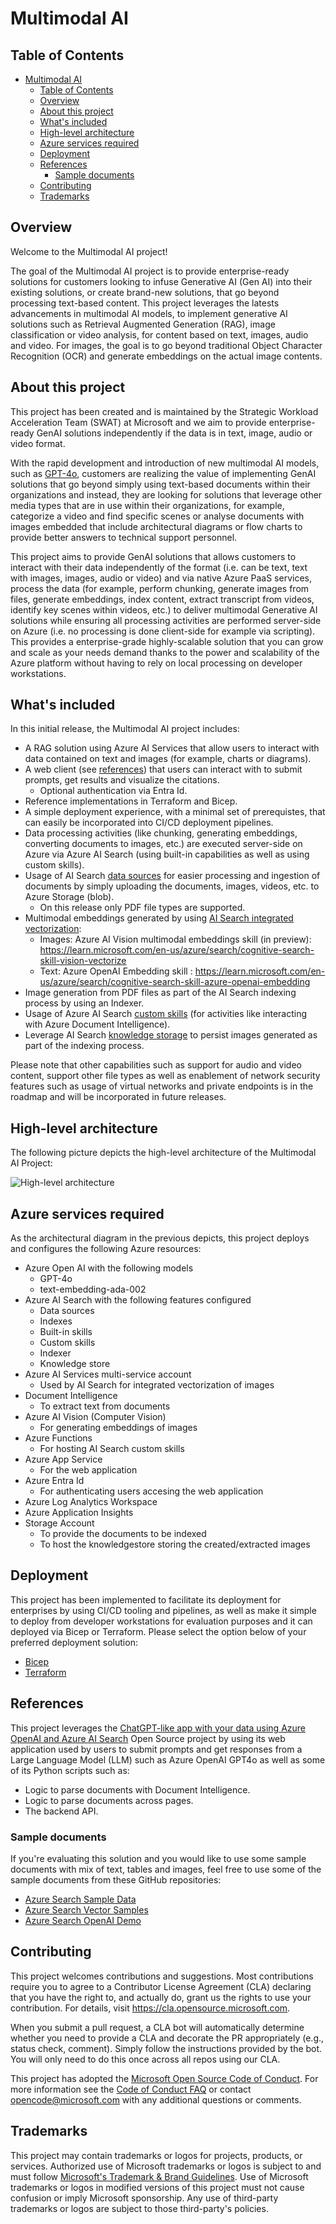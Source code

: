 # Multimodal AI

## Table of Contents

- [Multimodal AI](#multimodal-ai)
  - [Table of Contents](#table-of-contents)
  - [Overview](#overview)
  - [About this project](#about-this-project)
  - [What's included](#whats-included)
  - [High-level architecture](#high-level-architecture)
  - [Azure services required](#azure-services-required)
  - [Deployment](#deployment)
  - [References](#references)
    - [Sample documents](#sample-documents)
  - [Contributing](#contributing)
  - [Trademarks](#trademarks)

## Overview

Welcome to the Multimodal AI project!

The goal of the Multimodal AI project is to provide enterprise-ready solutions for customers looking to infuse Generative AI (Gen AI) into their existing solutions, or create brand-new solutions, that go beyond processing text-based content. This project leverages the latests advancements in multimodal AI models, to implement generative AI solutions such as Retrieval Augmented Generation (RAG), image classification or video analysis, for content based on text, images, audio and video. For images, the goal is to go beyond traditional Object Character Recognition (OCR) and generate embeddings on the actual image contents.

## About this project

This project has been created and is maintained by the Strategic Workload Acceleration Team (SWAT) at Microsoft and we aim to provide enterprise-ready GenAI solutions independently if the data is in text, image, audio or video format.

With the rapid development and introduction of new multimodal AI models, such as [GPT-4o](https://openai.com/index/hello-gpt-4o/), customers are realizing the value of implementing GenAI solutions that go beyond simply using text-based documents within their organizations and instead, they are looking for solutions that leverage other media types that are in use within their organizations, for example, categorize a video and find specific scenes or analyse documents with images embedded that include architectural diagrams or flow charts to provide better answers to technical support personnel.

This project aims to provide GenAI solutions that allows customers to interact with their data independently of the format (i.e. can be text, text with images, images, audio or video) and via native Azure PaaS services, process the data (for example, perform chunking, generate images from files, generate embeddings, index content, extract transcript from videos, identify key scenes within videos, etc.) to deliver multimodal Generative AI solutions while ensuring all processing activities are performed server-side on Azure (i.e. no processing is done client-side for example via scripting). This provides a enterprise-grade highly-scalable solution that you can grow and scale as your needs demand thanks to the power and scalability of the Azure platform without having to rely on local processing on developer workstations. 

## What's included
In this initial release, the Multimodal AI project includes:

- A RAG solution using Azure AI Services that allow users to interact with data contained on text and images (for example, charts or diagrams).
- A web client (see [references](#references)) that users can interact with to submit prompts, get results and visualize the citations.
   - Optional authentication via Entra Id.
- Reference implementations in Terraform and Bicep.
- A simple deployment experience, with a minimal set of prerequistes, that can easily be incorporated into CI/CD deployment pipelines.
- Data processing activities (like chunking, generating embeddings, converting documents to images, etc.) are executed server-side on Azure via Azure AI Search (using built-in capabilities as well as using custom skills).
- Usage of AI Search [data sources](https://learn.microsoft.com/en-us/AZURE/search/search-data-sources-gallery) for easier processing and ingestion of documents by simply uploading the documents, images, videos, etc. to Azure Storage (blob).
   - On this release only PDF file types are supported.
- Multimodal embeddings generated by using [AI Search integrated vectorization](https://learn.microsoft.com/en-us/azure/search/vector-search-integrated-vectorization):
   - Images: Azure AI Vision multimodal embeddings skill (in preview): https://learn.microsoft.com/en-us/azure/search/cognitive-search-skill-vision-vectorize
   - Text: Azure OpenAI Embedding skill : https://learn.microsoft.com/en-us/azure/search/cognitive-search-skill-azure-openai-embedding
- Image generation from PDF files as part of the AI Search indexing process by using an Indexer.
- Usage of Azure AI Search [custom skills](https://learn.microsoft.com/en-us/azure/search/cognitive-search-custom-skill-interface) (for activities like interacting with Azure Document Intelligence).
- Leverage AI Search [knowledge storage](https://learn.microsoft.com/en-us/azure/search/knowledge-store-concept-intro) to persist images generated as part of the indexing process.

Please note that other capabilities such as support for audio and video content, support other file types as well as enablement of network security features such as usage of virtual networks and private endpoints is in the roadmap and will be incorporated in future releases.

## High-level architecture

The following picture depicts the high-level architecture of the Multimodal AI Project:

![High-level architecture](docs/images/high-level-architecture.png)

## Azure services required

As the architectural diagram in the previous depicts, this project deploys and configures the following Azure resources:

- Azure Open AI with the following models
   - GPT-4o
   - text-embedding-ada-002
- Azure AI Search with the following features configured
   - Data sources
   - Indexes
   - Built-in skills
   - Custom skills
   - Indexer
   - Knowledge store
- Azure AI Services multi-service account
   - Used by AI Search for integrated vectorization of images
- Document Intelligence
   - To extract text from documents
- Azure AI Vision (Computer Vision)
   - For generating embeddings of images
- Azure Functions
   - For hosting AI Search custom skills
- Azure App Service
   - For the web application
- Azure Entra Id
   - For authenticating users accesing the web application
- Azure Log Analytics Workspace
- Azure Application Insights
- Storage Account
   - To provide the documents to be indexed
   - To host the knowledgestore storing the created/extracted images

## Deployment

This project has been implemented to facilitate its deployment for enterprises by using CI/CD tooling and pipelines, as well as make it simple to deploy from developer workstations for evaluation purposes and it can deployed via Bicep or Terraform. Please select the option below of your preferred deployment solution:

- [Bicep](/deployment/bicep/readme.md)
- [Terraform](/deployment/terraform/)

## References

This project leverages the [ChatGPT-like app with your data using Azure OpenAI and Azure AI Search](https://github.com/Azure-Samples/azure-search-openai-demo) Open Source project by using its web application used by users to submit prompts and get responses from a Large Language Model (LLM) such as Azure OpenAI GPT4o as well as  some of its Python scripts such as: 

- Logic to parse documents with Document Intelligence.
- Logic to parse documents across pages.
- The backend API.

### Sample documents

If you're evaluating this solution and you would like to use some sample documents with mix of text, tables and images, feel free to use some of the sample documents from these GitHub repositories:

- [Azure Search Sample Data](https://github.com/Azure-Samples/azure-search-sample-data)
- [Azure Search Vector Samples](https://github.com/Azure/azure-search-vector-samples)
- [Azure Search OpenAI Demo](https://github.com/Azure-Samples/azure-search-openai-demo)

## Contributing

This project welcomes contributions and suggestions.  Most contributions require you to agree to a
Contributor License Agreement (CLA) declaring that you have the right to, and actually do, grant us
the rights to use your contribution. For details, visit https://cla.opensource.microsoft.com.

When you submit a pull request, a CLA bot will automatically determine whether you need to provide
a CLA and decorate the PR appropriately (e.g., status check, comment). Simply follow the instructions
provided by the bot. You will only need to do this once across all repos using our CLA.

This project has adopted the [Microsoft Open Source Code of Conduct](https://opensource.microsoft.com/codeofconduct/).
For more information see the [Code of Conduct FAQ](https://opensource.microsoft.com/codeofconduct/faq/) or
contact [opencode@microsoft.com](mailto:opencode@microsoft.com) with any additional questions or comments.

## Trademarks

This project may contain trademarks or logos for projects, products, or services. Authorized use of Microsoft 
trademarks or logos is subject to and must follow 
[Microsoft's Trademark & Brand Guidelines](https://www.microsoft.com/en-us/legal/intellectualproperty/trademarks/usage/general).
Use of Microsoft trademarks or logos in modified versions of this project must not cause confusion or imply Microsoft sponsorship.
Any use of third-party trademarks or logos are subject to those third-party's policies.
